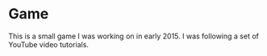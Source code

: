 # Game
This is a small game I was working on in early 2015.  I was following a set of YouTube video tutorials.

